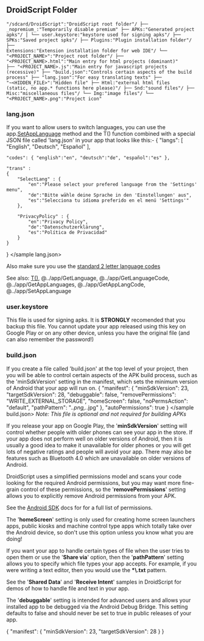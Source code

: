## DroidScript Folder

<code>"/sdcard/DroidScript":"DroidScript root folder"/
├── \_nopremium\_:"Temporarily disable premium"
├── APKs:"Generated project apks"/
│   └── user.keystore:"keystore used for signing apks"/
├── SPKs:"Saved project spks"/
├── Plugins:"Plugin installation folder"/
├── Extensions:"Extension installation folder for web IDE"/
└── "&lt;PROJECT\_NAME&gt;":"Project root folder"/
    ├── "&lt;PROJECT\_NAME&gt;.html":"Main entry for html projects (dominant)"
    ├── "&lt;PROJECT\_NAME&gt;.js":"Main entry for javascript projects (recessive)"
    ├── "build.json":"Controls certain aspects of the build process"
    ├── "lang.json":"For easy translating texts"
    ├── "~&lt;HIDDEN\_FILE&gt;":"Hidden file"
    ├── Html:"external html files (static, no app.* functions here please)"/
    ├── Snd:"sound files"/
    ├── Misc:"miscellaneous files"/
    └── Img:"image files"/
        └── "&lt;PROJECT\_NAME&gt;.png":"Project icon"
</code>

### lang.json

If you want to allow users to switch languages, you can use the
app.[SetAppLanguage](../app/SetAppLanguage.htm#Example) method and the T() function combined with a special JSON
file called 'lang.json' in your app that looks like this:-
<sample lang.json norun>
{
	"langs": [ "English", "Deutsch", "Español" ],

	"codes": { "english":"en", "deutsch":"de", "español":"es" },

	"trans" :
	{
		"SelectLang" : {
			"en":"Please select your prefered language from the 'Settings' menu",
			"de":"Bitte wähle deine Sprache in den 'Einstellungen' aus",
			"es":"Selecciona tu idioma preferido en el menú 'Settings'"
		},

		"PrivacyPolicy" : {
			"en":"Privacy Policy",
			"de":"Datenschutzerklärung",
			"es":"Política de Privacidad"
		}
	}
}
</sample lang.json>

Also make sure you use the [standard 2 letter language codes](http://www.loc.gov/standards/iso639-2/php/code\_list.php)

See also: [T()](04CodingFeatures.htm#Translations), @../app/GetLanguage, @../app/GetLanguageCode, @../app/GetAppLanguages, @../app/GetAppLangCode, @../app/SetAppLanguage

### user.keystore

This file is used for signing apks. It is **STRONGLY** recomended that you backup this file. You cannot update your app released using this key on Google Play or on any other device, unless you have the original file (and can also remember the password!)

### build.json

If you create a file called 'build.json' at the top level of your project, then you will be able to control certain aspects of the APK build process, such as the 'minSdkVersion' setting in the manifest, which sets the minimum version of Android that your app will run on.
<sample build.json>
{
	"manifest":
	{
		"minSdkVersion": 23,
		"targetSdkVersion": 28,
		"debuggable": false,
		"removePermissions": "WRITE\_EXTERNAL\_STORAGE",
		"homeScreen": false,
		"noPermsAction": "default",
		"pathPattern": ".*\.png,.*\.jpg"
	},
	"autoPermissions": true
}
</sample build.json>
_Note: This file is optional and not required for building APKs_

If you release your app on Google Play, the '**minSdkVersion**' setting will control whether people with older phones can see your app in the store. If your app does not perform well on older versions of Android, then it is usually a good idea to make it unavailable for older phones or you will get lots of negative ratings and people will avoid your app. There may also be features such as Bluetooth 4.0 which are unavailable on older versions of Android.

DroidScript uses a simplified permissions model and scans your code looking for the required Android permissions, but you may want more fine-grain control of these permissions, so the '**removePermissions**' setting allows you to explicitly remove Android permissions from your APK.

See the [Android SDK](https://developer.android.com/reference/android/Manifest.permission.html) docs for for a full list of permissions.

The '**homeScreen**' setting is only used for creating home screen launchers apps, public kiosks and machine control type apps which totally take over the Android device, so don't use this option unless you know what you are doing!

If you want your app to handle certain types of file when the user tries to open them or use the '**Share via**' option, then the '**pathPattern**' setting allows you to specify which file types your app accepts. For example, if you were writing a text editor, then you would use the <b>\*\\.txt</b> pattern.

See the '**Shared Data**' and '**Receive Intent**' samples in DroidScript for demos of how to handle file and text in your app.

The '**debuggable**' setting is intended for advanced users and allows your installed app to be debugged via the Android Debug Bridge. This setting defaults to false and should never be set to true in public releases of your app.

<sample minimal build.json>
{
	"manifest":
	{
		"minSdkVersion": 23,
		"targetSdkVersion": 28
	}
}
</sample minimal build.json>
